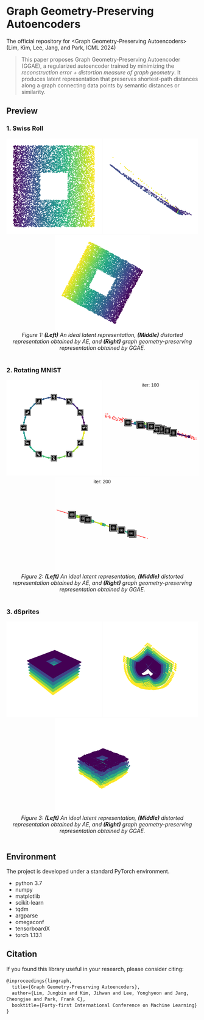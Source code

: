 # Graph Geometry-Preserving Autoencoders
The official repository for \<Graph Geometry-Preserving Autoencoders\> (Lim, Kim, Lee, Jang, and Park, ICML 2024)

> This paper proposes Graph Geometry-Preserving Autoencoder (GGAE), a regularized autoencoder trained by minimizing the *reconstruction error + distortion measure of graph geometry*. It produces latent representation that preserves shortest-path distances along a graph connecting data points by semantic distances or similarity.


## Preview
### 1. Swiss Roll
<center>
<div class="imgCollage">
<span style="width: 31.8%"><img src="./figure/swissroll_ideal.png" width="250" height="250"/></span>
<span style="width: 31.8%"><img src="./figure/swissroll_ae.png" width="250" height="250"/> </span>
<span style="width: 31.8%"><img src="./figure/swissroll_ggae.png" width="250" height="250"/> </span>
</div>
  <I>Figure 1: <b>(Left)</b> An ideal latent representation, <b>(Middle)</b> distorted representation obtained by AE, and <b>(Right)</b> graph geometry-preserving representation obtained by GGAE. </I>
</center>
<br>

### 2. Rotating MNIST
<center>
<div class="imgCollage">
<span style="width: 31.8%"><img src="./figure/rotatingmnist_ideal.png" width="250" height="250"/></span>
<span style="width: 31.8%"><img src="./figure/rotatingmnist_ae_video.gif" width="250" height="250"/> </span>
<span style="width: 31.8%"><img src="./figure/rotatingmnist_ggae_video.gif" width="250" height="250"/> </span>
</div>
  <I>Figure 2: <b>(Left)</b> An ideal latent representation, <b>(Middle)</b> distorted representation obtained by AE, and <b>(Right)</b> graph geometry-preserving representation obtained by GGAE. </I>
</center>
<br>

### 3. dSprites
<center>
<div class="imgCollage">
<span style="width: 31.8%"><img src="./figure/dsprites_ideal.png" width="250" height="250"/></span>
<span style="width: 31.8%"><img src="./figure/dsprites_ae.png" width="250" height="250"/> </span>
<span style="width: 31.8%"><img src="./figure/dsprites_ggae.png" width="250" height="250"/> </span>
</div>
  <I>Figure 3: <b>(Left)</b> An ideal latent representation, <b>(Middle)</b> distorted representation obtained by AE, and <b>(Right)</b> graph geometry-preserving representation obtained by GGAE. </I>
</center>
<br>

## Environment

The project is developed under a standard PyTorch environment.
- python 3.7
- numpy
- matplotlib
- scikit-learn
- tqdm
- argparse
- omegaconf
- tensorboardX
- torch 1.13.1

## Citation
If you found this library useful in your research, please consider citing:
```
@inproceedings{limgraph,
  title={Graph Geometry-Preserving Autoencoders},
  author={Lim, Jungbin and Kim, Jihwan and Lee, Yonghyeon and Jang, Cheongjae and Park, Frank C},
  booktitle={Forty-first International Conference on Machine Learning}
}
```